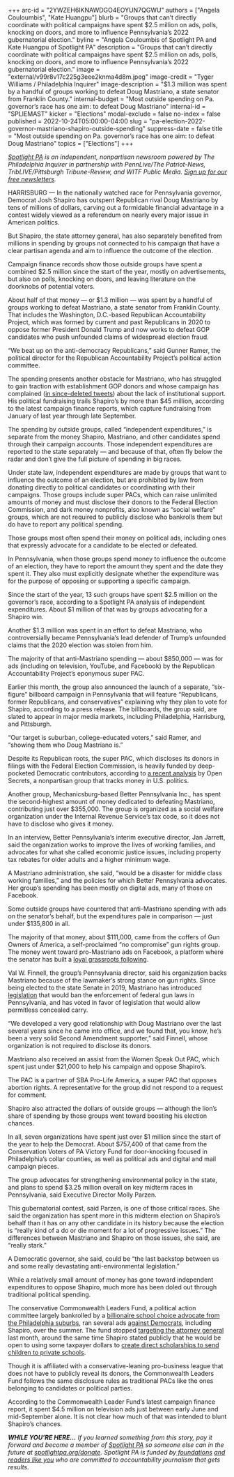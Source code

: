 +++
arc-id = "2YWZEH6IKNAWDGO4EOYUN7QGWU"
authors = ["Angela Couloumbis", "Kate Huangpu"]
blurb = "Groups that can’t directly coordinate with political campaigns have spent $2.5 million on ads, polls, knocking on doors, and more to influence Pennsylvania’s 2022 gubernatorial election."
byline = "Angela Couloumbis of Spotlight PA and Kate Huangpu of Spotlight PA"
description = "Groups that can’t directly coordinate with political campaigns have spent $2.5 million on ads, polls, knocking on doors, and more to influence Pennsylvania’s 2022 gubernatorial election."
image = "external/v99r8v17c225g3eee2knma4d8m.jpeg"
image-credit = "Tyger Williams / Philadelphia Inquirer"
image-description = "$1.3 million was spent by a handful of groups working to defeat Doug Mastriano, a state senator from Franklin County."
internal-budget = "Most outside spending on Pa. governor’s race has one aim: to defeat Doug Mastriano"
internal-id = "SPLIEMAST"
kicker = "Elections"
modal-exclude = false
no-index = false
published = 2022-10-24T05:00:00-04:00
slug = "pa-election-2022-governor-mastriano-shapiro-outside-spending"
suppress-date = false
title = "Most outside spending on Pa. governor’s race has one aim: to defeat Doug Mastriano"
topics = ["Elections"]
+++

<a href="https://www.spotlightpa.org/"><i>Spotlight PA</i></a><i> is an independent, nonpartisan newsroom powered by The Philadelphia Inquirer in partnership with PennLive/The Patriot-News, TribLIVE/Pittsburgh Tribune-Review, and WITF Public Media. </i><a href="https://www.spotlightpa.org/newsletters"><i>Sign up for our free newsletters</i></a><i>.</i>

HARRISBURG — In the nationally watched race for Pennsylvania governor, Democrat Josh Shapiro has outspent Republican rival Doug Mastriano by tens of millions of dollars, carving out a formidable financial advantage in a contest widely viewed as a referendum on nearly every major issue in American politics.

But Shapiro, the state attorney general, has also separately benefited from millions in spending by groups not connected to his campaign that have a clear partisan agenda and aim to influence the outcome of the election.

Campaign finance records show those outside groups have spent a combined $2.5 million since the start of the year, mostly on advertisements, but also on polls, knocking on doors, and leaving literature on the doorknobs of potential voters.

<script src="https://www.spotlightpa.org/embed.js" async></script><div data-spl-embed-version="1" data-spl-src="https://www.spotlightpa.org/embeds/newsletter/"></div>

About half of that money — or $1.3 million — was spent by a handful of groups working to defeat Mastriano, a state senator from Franklin County. That includes the Washington, D.C.-based Republican Accountability Project, which was formed by current and past Republicans in 2020 to oppose former President Donald Trump and now works to defeat GOP candidates who push unfounded claims of widespread election fraud.

“We beat up on the anti-democracy Republicans,” said Gunner Ramer, the political director for the Republican Accountability Project’s political action committee.

The spending presents another obstacle for Mastriano, who has struggled to gain traction with establishment GOP donors and whose campaign has complained (<a href="https://www.inquirer.com/politics/clout/jenna-ellis-doug-mastriano-doug-ducey-republican-governors-association-20220923.html">in since-deleted tweets</a>) about the lack of institutional support. His political fundraising trails Shapiro’s by more than $45 million, according to the latest campaign finance reports, which capture fundraising from January of last year through late September.

The spending by outside groups, called “independent expenditures,” is separate from the money Shapiro, Mastriano, and other candidates spend through their campaign accounts. Those independent expenditures are reported to the state separately — and because of that, often fly below the radar and don’t give the full picture of spending in big races.

Under state law, independent expenditures are made by groups that want to influence the outcome of an election, but are prohibited by law from donating directly to political candidates or coordinating with their campaigns. Those groups include super PACs, which can raise unlimited amounts of money and must disclose their donors to the Federal Election Commission, and dark money nonprofits, also known as “social welfare” groups, which are not required to publicly disclose who bankrolls them but do have to report any political spending.

Those groups most often spend their money on political ads, including ones that expressly advocate for a candidate to be elected or defeated.

In Pennsylvania, when those groups spend money to influence the outcome of an election, they have to report the amount they spent and the date they spent it. They also must explicitly designate whether the expenditure was for the purpose of opposing or supporting a specific campaign.

Since the start of the year, 13 such groups have spent $2.5 million on the governor’s race, according to a Spotlight PA analysis of independent expenditures. About $1 million of that was by groups advocating for a Shapiro win.

Another $1.3 million was spent in an effort to defeat Mastriano, who controversially became Pennsylvania’s lead defender of Trump’s unfounded claims that the 2020 election was stolen from him.

The majority of that anti-Mastriano spending — about $850,000 — was for ads (including on television, YouTube, and Facebook) by the Republican Accountability Project’s eponymous super PAC.

Earlier this month, the group also announced the launch of a separate, “six-figure” billboard campaign in Pennsylvania that will feature “Republicans, former Republicans, and conservatives” explaining why they plan to vote for Shapiro, according to a press release. The billboards, the group said, are slated to appear in major media markets, including Philadelphia, Harrisburg, and Pittsburgh.

“Our target is suburban, college-educated voters,” said Ramer, and “showing them who Doug Mastriano is.”

<div class="flourish-embed flourish-chart" data-src="visualisation/11536450"><script src="https://public.flourish.studio/resources/embed.js"></script></div>

Despite its Republican roots, the super PAC, which discloses its donors in filings with the Federal Election Commission, is heavily funded by deep-pocketed Democratic contributors, according to <a href="https://www.opensecrets.org/news/2022/10/republican-accountability-pac-launch-ads-targeting-herschel-walker-after-abortion-bombshell/">a recent analysis</a> by Open Secrets, a nonpartisan group that tracks money in U.S. politics.

Another group, Mechanicsburg-based Better Pennsylvania Inc., has spent the second-highest amount of money dedicated to defeating Mastriano, contributing just over $355,000. The group is organized as a social welfare organization under the Internal Revenue Service’s tax code, so it does not have to disclose who gives it money.

In an interview, Better Pennsylvania’s interim executive director, Jan Jarrett, said the organization works to improve the lives of working families, and advocates for what she called economic justice issues, including property tax rebates for older adults and a higher minimum wage.

A Mastriano administration, she said, “would be a disaster for middle class working families,” and the policies for which Better Pennsylvania advocates. Her group’s spending has been mostly on digital ads, many of those on Facebook.

Some outside groups have countered that anti-Mastriano spending with ads on the senator’s behalf, but the expenditures pale in comparison — just under $135,800 in all.

The majority of that money, about $111,000, came from the coffers of Gun Owners of America, a self-proclaimed “no compromise” gun rights group. The money went toward pro-Mastriano ads on Facebook, a platform where the senator has built a <a href="https://www.inquirer.com/politics/election/inq2/doug-mastriano-facebook-live-campaign-pennsylvania-governor-2022-20221018.html">loyal grassroots following</a>.

Val W. Finnell, the group’s Pennsylvania director, said his organization backs Mastriano because of the lawmaker’s strong stance on gun rights. Since being elected to the state Senate in 2019, Mastriano has introduced <a href="https://www.legis.state.pa.us/cfdocs/billinfo/billinfo.cfm?syear=2021&sind=0&body=S&type=B&bn=0624">legislation</a> that would ban the enforcement of federal gun laws in Pennsylvania, and has voted in favor of legislation that would allow permitless concealed carry.

“We developed a very good relationship with Doug Mastriano over the last several years since he came into office, and we found that, you know, he’s been a very solid Second Amendment supporter,” said Finnell, whose organization is not required to disclose its donors.

Mastriano also received an assist from the Women Speak Out PAC, which spent just under $21,000 to help his campaign and oppose Shapiro’s.

The PAC is a partner of SBA Pro-Life America, a super PAC that opposes abortion rights. A representative for the group did not respond to a request for comment.

Shapiro also attracted the dollars of outside groups — although the lion’s share of spending by those groups went toward boosting his election chances.

In all, seven organizations have spent just over $1 million since the start of the year to help the Democrat. About $757,400 of that came from the Conservation Voters of PA Victory Fund for door-knocking focused in Philadelphia’s collar counties, as well as political ads and digital and mail campaign pieces.

The group advocates for strengthening environmental policy in the state, and plans to spend $3.25 million overall on key midterm races in Pennsylvania, said Executive Director Molly Parzen.

This gubernatorial contest, said Parzen, is one of those critical races. She said the organization has spent more in this midterm election on Shapiro’s behalf than it has on any other candidate in its history because the election is “really kind of a do or die moment for a lot of progressive issues.” The differences between Mastriano and Shapiro on those issues, she said, are “really stark.”

A Democratic governor, she said, could be “the last backstop between us and some really devastating anti-environmental legislation.”

While a relatively small amount of money has gone toward independent expenditures to oppose Shapiro, much more has been doled out through traditional political spending.

<script src="https://www.spotlightpa.org/embed.js" async></script><div data-spl-embed-version="1" data-spl-src="https://www.spotlightpa.org/embeds/donate/"></div>

The conservative Commonwealth Leaders Fund, a political action committee largely bankrolled by a <a href="https://www.spotlightpa.org/news/2022/05/pa-primary-2022-billionaire-donations-jeff-yass/">billionaire school choice advocate from the Philadelphia suburbs</a>, ran several ads <a href="https://www.inquirer.com/politics/clout/doug-mastriano-commonwealth-ads-governor-pennsylvania-mehmet-oz-john-fetterman-20220819.html">against Democrats</a>, including Shapiro, over the summer. The fund stopped <a href="https://www.inquirer.com/politics/clout/doug-mastriano-josh-shapiro-tv-ads-ron-desantis-union-league-award-20220930.html">targeting the attorney general</a> last month, around the same time Shapiro stated publicly that he would be open to using some taxpayer dollars to <a href="https://www.pennlive.com/news/2022/09/josh-shapiro-voices-support-saturday-for-lifeline-scholarships-championed-by-school-choice-proponents.html">create direct scholarships to send children to private schools</a>.

Though it is affiliated with a conservative-leaning pro-business league that does not have to publicly reveal its donors, the Commonwealth Leaders Fund follows the same disclosure rules as traditional PACs like the ones belonging to candidates or political parties.

According to the Commonwealth Leader Fund’s latest campaign finance report, it spent $4.5 million on television ads just between early June and mid-September alone. It is not clear how much of that was intended to blunt Shapiro’s chances.

<i><b>WHILE YOU’RE HERE...</b></i><i> If you learned something from this story, pay it forward and become a member of </i><a href="https://www.spotlightpa.org/"><i>Spotlight PA</i></a><i> so someone else can in the future at </i><a href="http://spotlightpa.org/donate"><i>spotlightpa.org/donate</i></a><i>. Spotlight PA is funded by</i><a href="https://www.spotlightpa.org/support"><i> foundations</i></a><i> </i><a href="https://www.spotlightpa.org/support"><i>and readers like you</i></a><i> who are committed to accountability journalism that gets results.</i>
